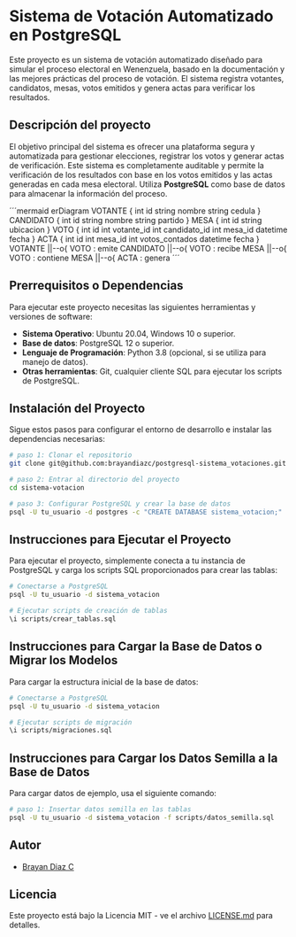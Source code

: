 # Sistema de Votación Automatizado en PostgreSQL

Este proyecto es un sistema de votación automatizado diseñado para simular el proceso electoral en Wenenzuela, basado en la documentación y las mejores prácticas del proceso de votación. El sistema registra votantes, candidatos, mesas, votos emitidos y genera actas para verificar los resultados.

## Descripción del proyecto

El objetivo principal del sistema es ofrecer una plataforma segura y automatizada para gestionar elecciones, registrar los votos y generar actas de verificación. Este sistema es completamente auditable y permite la verificación de los resultados con base en los votos emitidos y las actas generadas en cada mesa electoral. Utiliza **PostgreSQL** como base de datos para almacenar la información del proceso.

´´´mermaid
erDiagram
    VOTANTE {
        int id
        string nombre
        string cedula
    }
    CANDIDATO {
        int id
        string nombre
        string partido
    }
    MESA {
        int id
        string ubicacion
    }
    VOTO {
        int id
        int votante_id
        int candidato_id
        int mesa_id
        datetime fecha
    }
    ACTA {
        int id
        int mesa_id
        int votos_contados
        datetime fecha
    }
    VOTANTE ||--o{ VOTO : emite
    CANDIDATO ||--o{ VOTO : recibe
    MESA ||--o{ VOTO : contiene
    MESA ||--o{ ACTA : genera
´´´

## Prerrequisitos o Dependencias

Para ejecutar este proyecto necesitas las siguientes herramientas y versiones de software:

- **Sistema Operativo**: Ubuntu 20.04, Windows 10 o superior.
- **Base de datos**: PostgreSQL 12 o superior.
- **Lenguaje de Programación**: Python 3.8 (opcional, si se utiliza para manejo de datos).
- **Otras herramientas**: Git, cualquier cliente SQL para ejecutar los scripts de PostgreSQL.

## Instalación del Proyecto

Sigue estos pasos para configurar el entorno de desarrollo e instalar las dependencias necesarias:

```bash
# paso 1: Clonar el repositorio
git clone git@github.com:brayandiazc/postgresql-sistema_votaciones.git

# paso 2: Entrar al directorio del proyecto
cd sistema-votacion

# paso 3: Configurar PostgreSQL y crear la base de datos
psql -U tu_usuario -d postgres -c "CREATE DATABASE sistema_votacion;"
```


## Instrucciones para Ejecutar el Proyecto

Para ejecutar el proyecto, simplemente conecta a tu instancia de PostgreSQL y carga los scripts SQL proporcionados para crear las tablas:

```bash
# Conectarse a PostgreSQL
psql -U tu_usuario -d sistema_votacion

# Ejecutar scripts de creación de tablas
\i scripts/crear_tablas.sql
```

## Instrucciones para Cargar la Base de Datos o Migrar los Modelos

Para cargar la estructura inicial de la base de datos:

```bash
# Conectarse a PostgreSQL
psql -U tu_usuario -d sistema_votacion

# Ejecutar scripts de migración
\i scripts/migraciones.sql
```

## Instrucciones para Cargar los Datos Semilla a la Base de Datos

Para cargar datos de ejemplo, usa el siguiente comando:

```bash
# paso 1: Insertar datos semilla en las tablas
psql -U tu_usuario -d sistema_votacion -f scripts/datos_semilla.sql
```

## Autor

- [Brayan Diaz C](https://github.com/brayandiazc)

## Licencia

Este proyecto está bajo la Licencia MIT - ve el archivo [LICENSE.md](LICENSE) para detalles.
